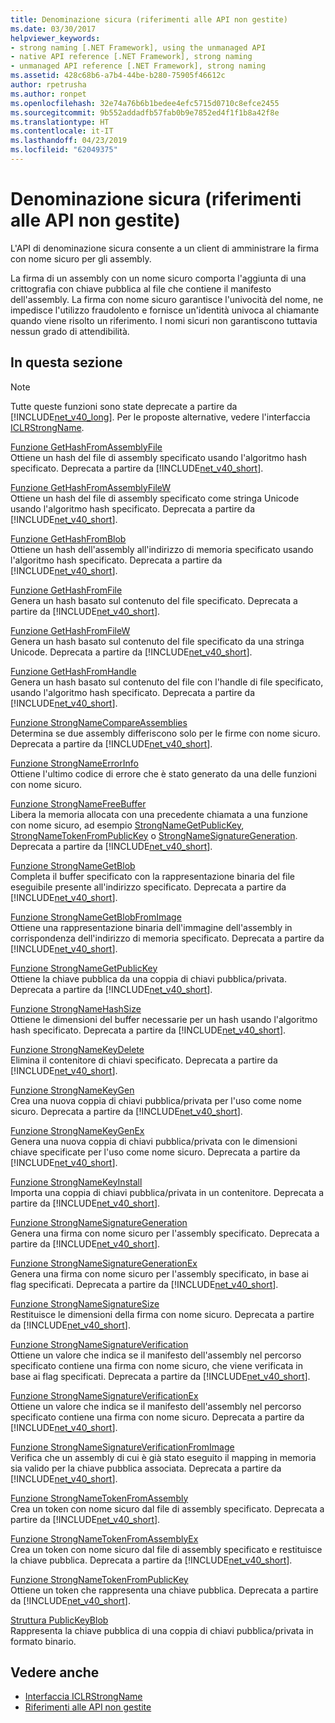 ```yaml
---
title: Denominazione sicura (riferimenti alle API non gestite)
ms.date: 03/30/2017
helpviewer_keywords:
- strong naming [.NET Framework], using the unmanaged API
- native API reference [.NET Framework], strong naming
- unmanaged API reference [.NET Framework], strong naming
ms.assetid: 428c68b6-a7b4-44be-b280-75905f46612c
author: rpetrusha
ms.author: ronpet
ms.openlocfilehash: 32e74a76b6b1bedee4efc5715d0710c8efce2455
ms.sourcegitcommit: 9b552addadfb57fab0b9e7852ed4f1f1b8a42f8e
ms.translationtype: HT
ms.contentlocale: it-IT
ms.lasthandoff: 04/23/2019
ms.locfileid: "62049375"
---
```

# <a name="strong-naming-unmanaged-api-reference"></a>Denominazione sicura (riferimenti alle API non gestite)
L'API di denominazione sicura consente a un client di amministrare la firma con nome sicuro per gli assembly.  
  
 La firma di un assembly con un nome sicuro comporta l'aggiunta di una crittografia con chiave pubblica al file che contiene il manifesto dell'assembly. La firma con nome sicuro garantisce l'univocità del nome, ne impedisce l'utilizzo fraudolento e fornisce un'identità univoca al chiamante quando viene risolto un riferimento. I nomi sicuri non garantiscono tuttavia nessun grado di attendibilità.  
  
## <a name="in-this-section"></a>In questa sezione  
  
> [!NOTE]
>  Tutte queste funzioni sono state deprecate a partire da [!INCLUDE[net_v40_long](../../../../includes/net-v40-long-md.md)]. Per le proposte alternative, vedere l'interfaccia [ICLRStrongName](../../../../docs/framework/unmanaged-api/hosting/iclrstrongname-interface.md).  
  
 [Funzione GetHashFromAssemblyFile](../../../../docs/framework/unmanaged-api/strong-naming/gethashfromassemblyfile-function.md)  
 Ottiene un hash del file di assembly specificato usando l'algoritmo hash specificato. Deprecata a partire da [!INCLUDE[net_v40_short](../../../../includes/net-v40-short-md.md)].  
  
 [Funzione GetHashFromAssemblyFileW](../../../../docs/framework/unmanaged-api/strong-naming/gethashfromassemblyfilew-function.md)  
 Ottiene un hash del file di assembly specificato come stringa Unicode usando l'algoritmo hash specificato. Deprecata a partire da [!INCLUDE[net_v40_short](../../../../includes/net-v40-short-md.md)].  
  
 [Funzione GetHashFromBlob](../../../../docs/framework/unmanaged-api/strong-naming/gethashfromblob-function.md)  
 Ottiene un hash dell'assembly all'indirizzo di memoria specificato usando l'algoritmo hash specificato. Deprecata a partire da [!INCLUDE[net_v40_short](../../../../includes/net-v40-short-md.md)].  
  
 [Funzione GetHashFromFile](../../../../docs/framework/unmanaged-api/strong-naming/gethashfromfile-function.md)  
 Genera un hash basato sul contenuto del file specificato.  Deprecata a partire da [!INCLUDE[net_v40_short](../../../../includes/net-v40-short-md.md)].  
  
 [Funzione GetHashFromFileW](../../../../docs/framework/unmanaged-api/strong-naming/gethashfromfilew-function.md)  
 Genera un hash basato sul contenuto del file specificato da una stringa Unicode. Deprecata a partire da [!INCLUDE[net_v40_short](../../../../includes/net-v40-short-md.md)].  
  
 [Funzione GetHashFromHandle](../../../../docs/framework/unmanaged-api/strong-naming/gethashfromhandle-function.md)  
 Genera un hash basato sul contenuto del file con l'handle di file specificato, usando l'algoritmo hash specificato.  Deprecata a partire da [!INCLUDE[net_v40_short](../../../../includes/net-v40-short-md.md)].  
  
 [Funzione StrongNameCompareAssemblies](../../../../docs/framework/unmanaged-api/strong-naming/strongnamecompareassemblies-function.md)  
 Determina se due assembly differiscono solo per le firme con nome sicuro. Deprecata a partire da [!INCLUDE[net_v40_short](../../../../includes/net-v40-short-md.md)].  
  
 [Funzione StrongNameErrorInfo](../../../../docs/framework/unmanaged-api/strong-naming/strongnameerrorinfo-function.md)  
 Ottiene l'ultimo codice di errore che è stato generato da una delle funzioni con nome sicuro.  
  
 [Funzione StrongNameFreeBuffer](../../../../docs/framework/unmanaged-api/strong-naming/strongnamefreebuffer-function.md)  
 Libera la memoria allocata con una precedente chiamata a una funzione con nome sicuro, ad esempio [StrongNameGetPublicKey](../../../../docs/framework/unmanaged-api/strong-naming/strongnamegetpublickey-function.md), [StrongNameTokenFromPublicKey](../../../../docs/framework/unmanaged-api/strong-naming/strongnametokenfrompublickey-function.md) o [StrongNameSignatureGeneration](../../../../docs/framework/unmanaged-api/strong-naming/strongnamesignaturegeneration-function.md).   Deprecata a partire da [!INCLUDE[net_v40_short](../../../../includes/net-v40-short-md.md)].  
  
 [Funzione StrongNameGetBlob](../../../../docs/framework/unmanaged-api/strong-naming/strongnamegetblob-function.md)  
 Completa il buffer specificato con la rappresentazione binaria del file eseguibile presente all'indirizzo specificato. Deprecata a partire da [!INCLUDE[net_v40_short](../../../../includes/net-v40-short-md.md)].  
  
 [Funzione StrongNameGetBlobFromImage](../../../../docs/framework/unmanaged-api/strong-naming/strongnamegetblobfromimage-function.md)  
 Ottiene una rappresentazione binaria dell'immagine dell'assembly in corrispondenza dell'indirizzo di memoria specificato. Deprecata a partire da [!INCLUDE[net_v40_short](../../../../includes/net-v40-short-md.md)].  
  
 [Funzione StrongNameGetPublicKey](../../../../docs/framework/unmanaged-api/strong-naming/strongnamegetpublickey-function.md)  
 Ottiene la chiave pubblica da una coppia di chiavi pubblica/privata. Deprecata a partire da [!INCLUDE[net_v40_short](../../../../includes/net-v40-short-md.md)].  
  
 [Funzione StrongNameHashSize](../../../../docs/framework/unmanaged-api/strong-naming/strongnamehashsize-function.md)  
 Ottiene le dimensioni del buffer necessarie per un hash usando l'algoritmo hash specificato.  Deprecata a partire da [!INCLUDE[net_v40_short](../../../../includes/net-v40-short-md.md)].  
  
 [Funzione StrongNameKeyDelete](../../../../docs/framework/unmanaged-api/strong-naming/strongnamekeydelete-function.md)  
 Elimina il contenitore di chiavi specificato. Deprecata a partire da [!INCLUDE[net_v40_short](../../../../includes/net-v40-short-md.md)].  
  
 [Funzione StrongNameKeyGen](../../../../docs/framework/unmanaged-api/strong-naming/strongnamekeygen-function.md)  
 Crea una nuova coppia di chiavi pubblica/privata per l'uso come nome sicuro.  Deprecata a partire da [!INCLUDE[net_v40_short](../../../../includes/net-v40-short-md.md)].  
  
 [Funzione StrongNameKeyGenEx](../../../../docs/framework/unmanaged-api/strong-naming/strongnamekeygenex-function.md)  
 Genera una nuova coppia di chiavi pubblica/privata con le dimensioni chiave specificate per l'uso come nome sicuro. Deprecata a partire da [!INCLUDE[net_v40_short](../../../../includes/net-v40-short-md.md)].  
  
 [Funzione StrongNameKeyInstall](../../../../docs/framework/unmanaged-api/strong-naming/strongnamekeyinstall-function.md)  
 Importa una coppia di chiavi pubblica/privata in un contenitore.  Deprecata a partire da [!INCLUDE[net_v40_short](../../../../includes/net-v40-short-md.md)].  
  
 [Funzione StrongNameSignatureGeneration](../../../../docs/framework/unmanaged-api/strong-naming/strongnamesignaturegeneration-function.md)  
 Genera una firma con nome sicuro per l'assembly specificato.   Deprecata a partire da [!INCLUDE[net_v40_short](../../../../includes/net-v40-short-md.md)].  
  
 [Funzione StrongNameSignatureGenerationEx](../../../../docs/framework/unmanaged-api/strong-naming/strongnamesignaturegenerationex-function.md)  
 Genera una firma con nome sicuro per l'assembly specificato, in base ai flag specificati.    Deprecata a partire da [!INCLUDE[net_v40_short](../../../../includes/net-v40-short-md.md)].  
  
 [Funzione StrongNameSignatureSize](../../../../docs/framework/unmanaged-api/strong-naming/strongnamesignaturesize-function.md)  
 Restituisce le dimensioni della firma con nome sicuro. Deprecata a partire da [!INCLUDE[net_v40_short](../../../../includes/net-v40-short-md.md)].  
  
 [Funzione StrongNameSignatureVerification](../../../../docs/framework/unmanaged-api/strong-naming/strongnamesignatureverification-function.md)  
 Ottiene un valore che indica se il manifesto dell'assembly nel percorso specificato contiene una firma con nome sicuro, che viene verificata in base ai flag specificati. Deprecata a partire da [!INCLUDE[net_v40_short](../../../../includes/net-v40-short-md.md)].  
  
 [Funzione StrongNameSignatureVerificationEx](../../../../docs/framework/unmanaged-api/strong-naming/strongnamesignatureverificationex-function.md)  
 Ottiene un valore che indica se il manifesto dell'assembly nel percorso specificato contiene una firma con nome sicuro.  Deprecata a partire da [!INCLUDE[net_v40_short](../../../../includes/net-v40-short-md.md)].  
  
 [Funzione StrongNameSignatureVerificationFromImage](../../../../docs/framework/unmanaged-api/strong-naming/strongnamesignatureverificationfromimage-function.md)  
 Verifica che un assembly di cui è già stato eseguito il mapping in memoria sia valido per la chiave pubblica associata. Deprecata a partire da [!INCLUDE[net_v40_short](../../../../includes/net-v40-short-md.md)].  
  
 [Funzione StrongNameTokenFromAssembly](../../../../docs/framework/unmanaged-api/strong-naming/strongnametokenfromassembly-function.md)  
 Crea un token con nome sicuro dal file di assembly specificato.  Deprecata a partire da [!INCLUDE[net_v40_short](../../../../includes/net-v40-short-md.md)].  
  
 [Funzione StrongNameTokenFromAssemblyEx](../../../../docs/framework/unmanaged-api/strong-naming/strongnametokenfromassemblyex-function.md)  
 Crea un token con nome sicuro dal file di assembly specificato e restituisce la chiave pubblica. Deprecata a partire da [!INCLUDE[net_v40_short](../../../../includes/net-v40-short-md.md)].  
  
 [Funzione StrongNameTokenFromPublicKey](../../../../docs/framework/unmanaged-api/strong-naming/strongnametokenfrompublickey-function.md)  
 Ottiene un token che rappresenta una chiave pubblica. Deprecata a partire da [!INCLUDE[net_v40_short](../../../../includes/net-v40-short-md.md)].  
  
 [Struttura PublicKeyBlob](../../../../docs/framework/unmanaged-api/strong-naming/publickeyblob-structure.md)  
 Rappresenta la chiave pubblica di una coppia di chiavi pubblica/privata in formato binario.  
  
## <a name="see-also"></a>Vedere anche

- [Interfaccia ICLRStrongName](../../../../docs/framework/unmanaged-api/hosting/iclrstrongname-interface.md)
- [Riferimenti alle API non gestite](../../../../docs/framework/unmanaged-api/index.md)
